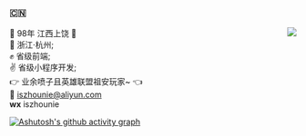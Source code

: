 ### :cn:
<img align="right" src="https://github-readme-stats.vercel.app/api?username=zhounie&show_icons=true" />


🌱 98年 江西上饶 :boy: <br>
:office: 浙江·杭州;<br>
:fist: 省级前端;<br>
:v: 省级小程序开发;<br>
:point_right: 业余喷子且英雄联盟祖安玩家~ :point_left:<br>
:email: iszhounie@aliyun.com<br>
**wx** iszhounie<br>

[![Ashutosh's github activity graph](https://activity-graph.herokuapp.com/graph?username=zhounie&bg_color=ffffff&color=52b983&line=52b983&point=55b983&area=true&hide_border=true)](https://github.com/ashutosh00710/github-readme-activity-graph)
